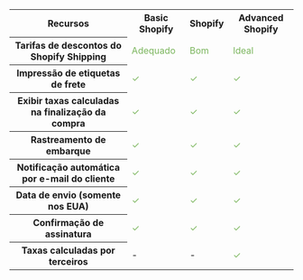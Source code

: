 <table class="reports-availability">
  <tr>
    <th style="text-align: center">Recursos</th>
    <th style="text-align: center">Basic Shopify</th>
    <th style="text-align: center">Shopify</th>
    <th style="text-align: center">Advanced Shopify</th>
  </tr>
  <tr>
    <th>Tarifas de descontos do Shopify Shipping</th>
    <td style="color: #7ab55c">Adequado</td>
    <td style="color: #7ab55c">Bom</td>
    <td style="color: #7ab55c">Ideal</td>
  </tr>
  <tr>
    <th>Impressão de etiquetas de frete</th>
    <td style="color: #7ab55c">✓</td>
    <td style="color: #7ab55c">✓</td>
    <td style="color: #7ab55c">✓</td>
  </tr>
  <tr>
    <th>Exibir taxas calculadas na finalização da compra</th>
    <td style="color: #7ab55c">✓</td>
    <td style="color: #7ab55c">✓</td>
    <td style="color: #7ab55c">✓</td>
  </tr>
  <tr>
    <th>Rastreamento de embarque</th>
    <td style="color: #7ab55c">✓</td>
    <td style="color: #7ab55c">✓</td>
    <td style="color: #7ab55c">✓</td>
  </tr>
  <tr>
    <th>Notificação automática por e-mail do cliente</th>
    <td style="color: #7ab55c">✓</td>
    <td style="color: #7ab55c">✓</td>
    <td style="color: #7ab55c">✓</td>
  </tr>
  <tr>
    <th>Data de envio (somente nos EUA)</th>
    <td style="color: #7ab55c">✓</td>
    <td style="color: #7ab55c">✓</td>
    <td style="color: #7ab55c">✓</td>
  </tr>
  <tr>
    <th>Confirmação de assinatura</th>
    <td style="color: #7ab55c">✓</td>
    <td style="color: #7ab55c">✓</td>
    <td style="color: #7ab55c">✓</td>
  </tr>
  <tr>
      <th>Taxas calculadas por terceiros</th>
      <td>-</td>
      <td>-</td>
      <td style="color: #7ab55c">✓</td>
  </tr>
</table>
